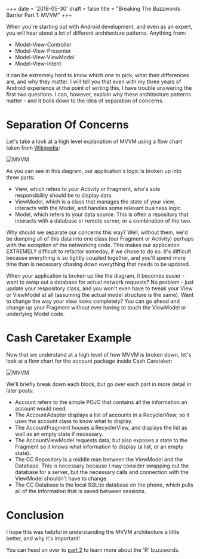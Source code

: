 +++
date = '2018-05-30'
draft = false
title = "Breaking The Buzzwords Barrier Part 1: MVVM"
+++

When you're starting out with Android development, and even as an expert, you will hear about a lot of different architecture patterns. Anything from:

 - Model-View-Controller
 - Model-View-Presenter
 - Model-View-ViewModel
 - Model-View-Intent

It can be extremely hard to know which one to pick, what their differences are, and why they matter. I will tell you that even with my three years of Android experience at the point of writing this, I have trouble answering the first two questions. I can, however, explain why these architecture patterns matter - and it boils down to the idea of separation of concerns.

<!--more-->

# Separation Of Concerns

Let's take a look at a high level explanation of MVVM using a flow chart taken from [Wikipedia](https://en.wikipedia.org/wiki/Model%E2%80%93view%E2%80%93viewmodel):

![MVVM](/images/buzzwords/MVVM.png)

As you can see in this diagram, our application's logic is broken up into three parts:

 - View, which refers to your Activity or Fragment, who's sole responsibility should be to display data.
 - ViewModel, which is a class that manages the state of your view, interacts with the Model, and handles some relevant business logic.
 - Model, which refers to your data source. This is often a repository that interacts with a database or remote server, or a combination of the two.

Why should we separate our concerns this way? Well, without them, we'd be dumping all of this data into one class (our Fragment or Activity) perhaps with the exception of the networking code. This makes our application EXTREMELY difficult to refactor someday, if we chose to do so. It's difficult because everything is so tightly coupled together, and you'll spend more time than is necessary chasing down everything that needs to be updated.

When your application is broken up like the diagram, it becomes easier - want to swap out a database for actual network requests? No problem - just update your respository class, and you won't even have to tweak your View or ViewModel at all (assuming the actual model structure is the same). Want to change the way your view looks completely? You can go ahead and change up your Fragment without ever having to touch the ViewModel or underlying Model code. 

# Cash Caretaker Example

Now that we understand at a high level of how MVVM is broken down, let's look at a flow chart for the account package inside Cash Caretaker:

![MVVM](/images/buzzwords/cashcaretaker_mvvm.png)

We'll briefly break down each block, but go over each part in more detail in later posts:

 - Account refers to the simple POJO that contains all the information an account would need.
 - The AccountAdapter displays a list of accounts in a RecyclerView, so it uses the account class to know what to display.
 - The AccountFragment houses a RecyclerView, and displays the list as well as an empty state if necessary. 
 - The AccountViewModel requests data, but also exposes a state to the Fragment so it knows what information to display (a list, or an empty state).
 - The CC Repository is a middle man between the ViewModel and the Database. This is necessary because I may consider swapping out the database for a server, but the necessary calls and connection with the ViewModel shouldn't have to change.
 - The CC Database is the local SQLite database on the phone, which pulls all of the information that is saved between sessions. 

# Conclusion

I hope this was helpful in understanding the MVVM architecture a little better, and why it's important!

You can head on over to [part 2](posts/breaking-the-buzzwords-barrier-room-rx-repository) to learn more about the 'R' buzzwords.
